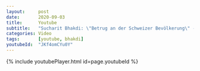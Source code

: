 ```yaml
---
layout:     post
date:       2020-09-03
title:      Youtube
subtitle:   "Sucharit Bhakdi: \"Betrug an der Schweizer Bevölkerung\" - ein Gespräch mit Dr. Rainer Schregel"
categories: Video
tags:       [youtube, bhakdi]
youtubeId:  "JKf4omCYu0Y"
---
```


{% include youtubePlayer.html id=page.youtubeId %}

